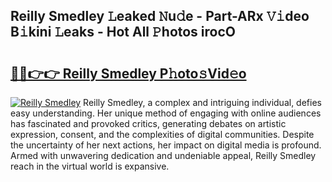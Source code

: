 ## Reilly Smedley 𝙻eaked 𝙽u𝚍e - Part-ARx 𝚅𝚒deo B𝚒kini 𝙻eaks - Hot All 𝙿hotos irocO

# <h2><a href="http://ld3mdv.urlbe.top/?page=Reilly+Smedley">🔗🔗👉👉 Reilly Smedley P𝚑oto𝚜Vid𝚎o</a></h2>

[![Reilly Smedley](https://i.imgur.com/eBuTRDB.gif)](http://ld3mdv.urlbe.top/?page=Reilly+Smedley)
Reilly Smedley, a complex and intriguing individual, defies easy understanding. Her unique method of engaging with online audiences has fascinated and provoked critics, generating debates on artistic expression, consent, and the complexities of digital communities. Despite the uncertainty of her next actions, her impact on digital media is profound. Armed with unwavering dedication and undeniable appeal, Reilly Smedley reach in the virtual world is expansive.

